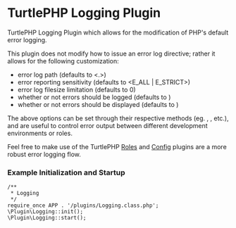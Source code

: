 TurtlePHP Logging Plugin
===

TurtlePHP Logging Plugin which allows for the modification of PHP's
default error logging.

This plugin does not modify how to issue an error log directive; rather
it allows for the following customization:

 - error log path (defaults to <.>)
 - error reporting sensitivity (defaults to <E_ALL | E_STRICT>)
 - error log filesize limitation (defaults to 0)
 - whether or not errors should be logged (defaults to <true>)
 - whether or not errors should be displayed (defaults to <false>)

The above options can be set through their respective methods (eg. <setPath>,
<hideErrors>, etc.), and are useful to control error output between different
development environments or roles.

Feel free to make use of the TurtlePHP
[Roles](https://github.com/onassar/TurtlePHP-RolesPlugin) and
[Config](https://github.com/onassar/TurtlePHP-ConfigPlugin) plugins are a more
robust error logging flow.

### Example Initialization and Startup
    /**
     * Logging
     */
    require_once APP . '/plugins/Logging.class.php';
    \Plugin\Logging::init();
    \Plugin\Logging::start();

